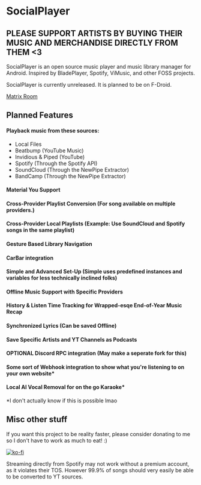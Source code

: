 # SocialPlayer
## PLEASE SUPPORT ARTISTS BY BUYING THEIR MUSIC AND MERCHANDISE DIRECTLY FROM THEM <3

SocialPlayer is an open source music player and music library manager for Android. Inspired by BladePlayer, Spotify, ViMusic, and other FOSS projects.

SocialPlayer is currently unreleased. It is planned to be on F-Droid.

[Matrix Room](https://matrix.to/#/!vCeQUjhOICZcAGqJzD:matrix.org?via=matrix.org)

## Planned Features

#### Playback music from these sources:
* Local Files
* Beatbump (YouTube Music)
* Invidious & Piped (YouTube)
* Spotify (Through the Spotify API)
* SoundCloud (Through the NewPipe Extractor)
* BandCamp (Through the NewPipe Extractor)

#### Material You Support
#### Cross-Provider Playlist Conversion (For song available on multiple providers.)
#### Cross-Provider Local Playlists (Example: Use SoundCloud and Spotify songs in the same playlist)
#### Gesture Based Library Navigation
#### CarBar integration
#### Simple and Advanced Set-Up (Simple uses predefined instances and variables for less technically inclined folks)
#### Offline Music Support with Specific Providers
#### History & Listen Time Tracking for Wrapped-esqe End-of-Year Music Recap
#### Synchronized Lyrics (Can be saved Offline)
#### Save Specific Artists and YT Channels as Podcasts
#### OPTIONAL Discord RPC integration (May make a seperate fork for this)
#### Some sort of Webhook integration to show what you're listening to on your own website*
#### Local AI Vocal Removal for on the go Karaoke*

*I don't actually know if this is possible lmao

## Misc other stuff

If you want this project to be reality faster, please consider donating to me so I don't have to work as much to eat! :)


[![ko-fi](https://ko-fi.com/img/githubbutton_sm.svg)](https://ko-fi.com/J3J3HCZ12)

Streaming directly from Spotify may not work without a premium account, as it violates their TOS. However 99.9% of songs should very easily be able to be converted to YT sources.
